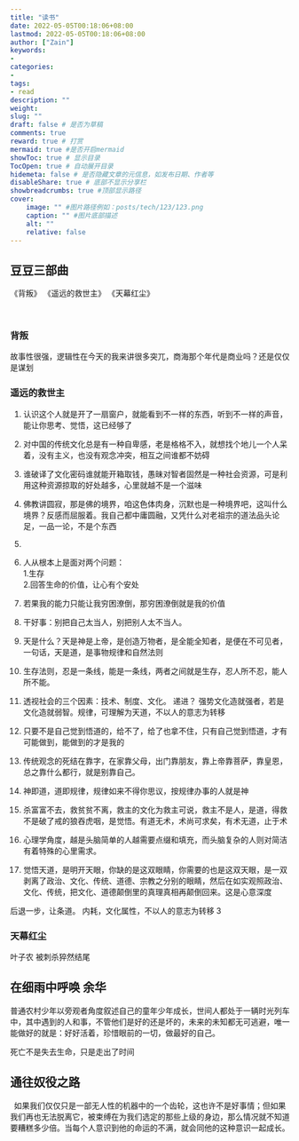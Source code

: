```yaml
---
title: "读书"
date: 2022-05-05T00:18:06+08:00
lastmod: 2022-05-05T00:18:06+08:00
author: ["Zain"]
keywords: 
- 
categories: 
- 
tags: 
- read
description: ""
weight:
slug: ""
draft: false # 是否为草稿
comments: true
reward: true # 打赏
mermaid: true #是否开启mermaid
showToc: true # 显示目录
TocOpen: true # 自动展开目录
hidemeta: false # 是否隐藏文章的元信息，如发布日期、作者等
disableShare: true # 底部不显示分享栏
showbreadcrumbs: true #顶部显示路径
cover:
    image: "" #图片路径例如：posts/tech/123/123.png
    caption: "" #图片底部描述
    alt: ""
    relative: false
---
```




## 豆豆三部曲
《背叛》 《遥远的救世主》 《天幕红尘》

<br>

### 背叛

故事性很强，逻辑性在今天的我来讲很多突兀，商海那个年代是商业吗？还是仅仅是谋划
<br>

### 遥远的救世主
1. 认识这个人就是开了一扇窗户，就能看到不一样的东西，听到不一样的声音，能让你思考、觉悟，这已经够了
2. 对中国的传统文化总是有一种自卑感，老是格格不入，就想找个地儿一个人呆着，没有主义，也没有观念冲突，相互之间谁都不妨碍
3. 谁破译了文化密码谁就能开箱取钱，愚昧对智者固然是一种社会资源，可是利用这种资源掠取的好处越多，心里就越不是一个滋味
4. 佛教讲圆寂，那是佛的境界，咱这色体肉身，沉默也是一种境界吧，这叫什么境界？反感而屈服着。我自己都中庸圆融，又凭什么对老祖宗的道法品头论足，一品一论，不是个东西
5. 



1. 人从根本上是面对两个问题：        \
1.生存                           \
2.回答生命的价值，让心有个安处
2. 若果我的能力只能让我穷困潦倒，那穷困潦倒就是我的价值
3. 干好事：别把自己太当人，别把别人太不当人。
4. 天是什么？天是神是上帝，是创造万物者，是全能全知者，是便在不可见者，一句话，天是道，是事物规律和自然法则
5. 生存法则，忍是一条线，能是一条线，两者之间就是生存，忍人所不忍，能人所不能。
6. 透视社会的三个因素：技术、制度、文化。 递进？
强势文化造就强者，若是文化造就弱智。规律，可理解为天道，不以人的意志为转移
7. 只要不是自己觉到悟道的，给不了，给了也拿不住，只有自己觉到悟道，才有可能做到，能做到的才是我的
8. 传统观念的死结在靠字，在家靠父母，出门靠朋友，靠上帝靠菩萨，靠皇恩，总之靠什么都行，就是别靠自己。
9. 神即道，道即规律，规律如来不得你思议，按规律办事的人就是神
10. 杀富富不去，救贫贫不离，救主的文化为救主可说，救主不是人，是道，得救不是破了戒的狼吞虎咽，是觉悟。有道无术，术尚可求矣，有术无道，止于术
11. 心理学角度，越是头脑简单的人越需要点缀和填充，而头脑复杂的人则对简洁有着特殊的心里需求。
12. 觉悟天道，是明开天眼，你缺的是这双眼睛，你需要的也是这双天眼，是一双剥离了政治、文化、传统、道德、宗教之分别的眼睛，然后在如实观照政治、文化、传统，把文化、道德颠倒里的真理真相再颠倒回来。这是心意深度


后退一步，让条道。
内耗，文化属性，不以人的意志为转移
3
### 天幕红尘

叶子农 被刺杀猝然结尾






## 在细雨中呼唤 余华

普通农村少年以旁观者角度叙述自己的童年少年成长，世间人都处于一辆时光列车中，其中遇到的人和事，不管他们是好的还是坏的，未来的未知都无可逃避，唯一能做好的就是：好好活着，珍惜眼前的一切，做最好的自己。

死亡不是失去生命，只是走出了时间




## 通往奴役之路
&ensp;如果我们仅仅只是一部无人性的机器中的一个齿轮，这也许不是好事情；但如果我们再也无法脱离它，被束缚在为我们选定的那些上级的身边，那么情况就不知道要糟糕多少倍。当每个人意识到他的命运的不满，就会同他的这种意识一起成长。




